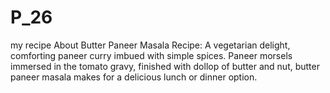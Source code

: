 # P_26
my recipe
About Butter Paneer Masala Recipe: A vegetarian delight, comforting paneer curry imbued with simple spices. Paneer morsels immersed in the tomato gravy, finished with dollop of butter and nut, butter paneer masala makes for a delicious lunch or dinner option.
